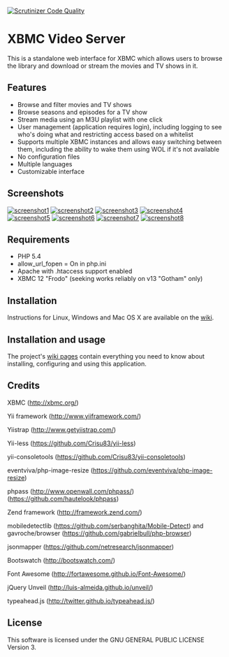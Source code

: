 [![Scrutinizer Code Quality](https://scrutinizer-ci.com/g/Jalle19/xbmc-video-server/badges/quality-score.png?b=master)](https://scrutinizer-ci.com/g/Jalle19/xbmc-video-server/?branch=master)

XBMC Video Server
=================

This is a standalone web interface for XBMC which allows users to browse the library and download or stream the movies and TV shows in it.

Features
--------

* Browse and filter movies and TV shows
* Browse seasons and episodes for a TV show
* Stream media using an M3U playlist with one click
* User management (application requires login), including logging to see who's doing what and restricting access based on a whitelist
* Supports multiple XBMC instances and allows easy switching between them, including the ability to wake them using WOL if it's not available
* No configuration files
* Multiple languages
* Customizable interface

Screenshots
-----------

[![screenshot1](http://t.imgbox.com/E9TRJ1gS.jpg)](http://i.imgbox.com/E9TRJ1gS.jpg) [![screenshot2](http://t.imgbox.com/d8VVi46K.jpg)](http://i.imgbox.com/d8VVi46K.jpg) 
[![screenshot3](http://t.imgbox.com/actvy5rQ.jpg)](http://i.imgbox.com/actvy5rQ.jpg) 
[![screenshot4](http://t.imgbox.com/acwlf35k.jpg)](http://i.imgbox.com/acwlf35k.jpg)  [![screenshot5](http://t.imgbox.com/PDzqmqG4.jpg)](http://i.imgbox.com/PDzqmqG4.jpg) 
[![screenshot6](http://t.imgbox.com/UxvIw9vB.jpg)](http://i.imgbox.com/UxvIw9vB.jpg) 
[![screenshot7](http://t.imgbox.com/acumBdVg.jpg)](http://i.imgbox.com/acumBdVg.jpg) 
[![screenshot8](http://t.imgbox.com/acoIuF8V.jpg)](http://i.imgbox.com/acoIuF8V.jpg)

Requirements
------------

* PHP 5.4
* allow_url_fopen = On in php.ini
* Apache with .htaccess support enabled
* XBMC 12 "Frodo" (seeking works reliably on v13 "Gotham" only)

Installation
------------

Instructions for Linux, Windows and Mac OS X are available on the [wiki](https://github.com/Jalle19/xbmc-video-server/wiki/Installation-instructions).

Installation and usage
----------------------

The project's [wiki pages](https://github.com/Jalle19/xbmc-video-server/wiki) contain everything you need to know about installing, configuring and using this application.

Credits
-------

XBMC (http://xbmc.org/)

Yii framework (http://www.yiiframework.com/)

Yiistrap (http://www.getyiistrap.com/)

Yii-less (https://github.com/Crisu83/yii-less)

yii-consoletools (https://github.com/Crisu83/yii-consoletools)

eventviva/php-image-resize (https://github.com/eventviva/php-image-resize)

phpass (http://www.openwall.com/phpass/) (https://github.com/hautelook/phpass)

Zend framework (http://framework.zend.com/)

mobiledetectlib (https://github.com/serbanghita/Mobile-Detect) and gavroche/browser (https://github.com/gabrielbull/php-browser)

jsonmapper (https://github.com/netresearch/jsonmapper)

Bootswatch (http://bootswatch.com/)

Font Awesome (http://fortawesome.github.io/Font-Awesome/)

jQuery Unveil (http://luis-almeida.github.io/unveil/)

typeahead.js (http://twitter.github.io/typeahead.js/)


License
-------

This software is licensed under the GNU GENERAL PUBLIC LICENSE Version 3.
